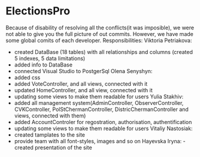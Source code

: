 # ElectionsPro
Because of disability of resolving all the conflicts(it was imposible), we were not able to give you the full picture of out commits. However, we have made some global comits of each developer.
Responsibilities:
Viktoria Petriakova:
  - created DataBase (18 tables) with all relationships and columns (created 5 indexes, 5 data limitations)
  - added info to DataBase
  - connected Visual Studio to PostgerSql
Olena Senyshyn: 
  - added css
  - added VoteController, and all views, connected with it
  - updated HomeController, and all view, connected with it
  - updating some views to make them readable for users
Yulia Stakhiv:
  - added all management system(AdminController, ObserverController, CVKController, PolStChermanController, DistricChermanController and views, connected with them)
  - added AccountControler for regostration, authorisation, authentification
  - updating some views to make them readable for users
Vitaliy Nastosiak:
  - created tamplates to the site
  - provide team with all font-styles, images and so on
Hayevska Iryna:
  -created presentation of the site
